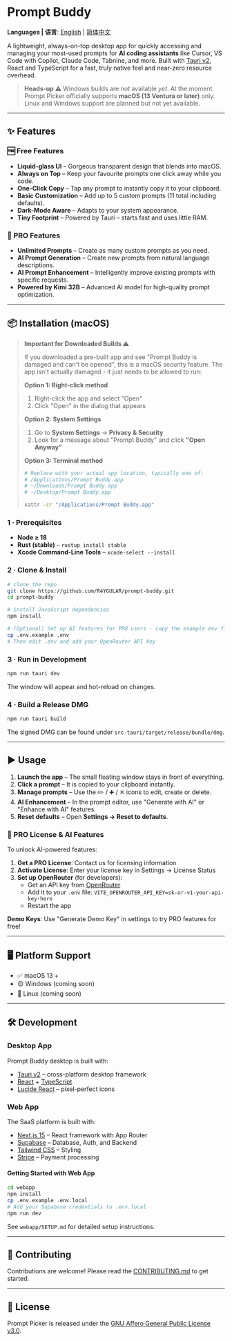 # Prompt Buddy
**Languages | 语言**: [English](README.md) | [简体中文](README.zh-CN.md)

A lightweight, always-on-top desktop app for quickly accessing and managing your most-used prompts for **AI coding assistants** like Cursor, VS Code with Copilot, Claude Code, Tabnine, and more. Built with [Tauri v2](https://v2.tauri.app/), React and TypeScript for a fast, truly native feel and near-zero resource overhead.

> **Heads-up ⚠️**
> Windows builds are *not* available *yet*. At the moment Prompt Picker officially supports **macOS (13 Ventura or later)** only. Linux and Windows support are planned but not yet available.

---

## ✨ Features

### 🆓 Free Features
- **Liquid-glass UI** – Gorgeous transparent design that blends into macOS.
- **Always on Top** – Keep your favourite prompts one click away while you code.
- **One-Click Copy** – Tap any prompt to instantly copy it to your clipboard.
- **Basic Customization** – Add up to 5 custom prompts (11 total including defaults).
- **Dark-Mode Aware** – Adapts to your system appearance.
- **Tiny Footprint** – Powered by Tauri – starts fast and uses little RAM.

### 👑 PRO Features
- **Unlimited Prompts** – Create as many custom prompts as you need.
- **AI Prompt Generation** – Create new prompts from natural language descriptions.
- **AI Prompt Enhancement** – Intelligently improve existing prompts with specific requests.
- **Powered by Kimi 32B** – Advanced AI model for high-quality prompt optimization.

---

## 📦 Installation (macOS)

> **Important for Downloaded Builds ⚠️**
> 
> If you downloaded a pre-built app and see "Prompt Buddy is damaged and can't be opened", this is a macOS security feature. The app isn't actually damaged - it just needs to be allowed to run:
> 
> **Option 1: Right-click method**
> 1. Right-click the app and select "Open" 
> 2. Click "Open" in the dialog that appears
> 
> **Option 2: System Settings**
> 1. Go to **System Settings** → **Privacy & Security**
> 2. Look for a message about "Prompt Buddy" and click **"Open Anyway"**
> 
> **Option 3: Terminal method**
> ```bash
> # Replace with your actual app location, typically one of:
> # /Applications/Prompt Buddy.app
> # ~/Downloads/Prompt Buddy.app  
> # ~/Desktop/Prompt Buddy.app
> 
> xattr -cr "/Applications/Prompt Buddy.app"
> ```

### 1 · Prerequisites

- **Node ≥ 18**
- **Rust (stable)** – `rustup install stable`
- **Xcode Command-Line Tools** – `xcode-select --install`

### 2 · Clone & Install

```bash
# clone the repo
git clone https://github.com/R4YGULAR/prompt-buddy.git
cd prompt-buddy

# install JavaScript dependencies
npm install

# (Optional) Set up AI features for PRO users - copy the example env file
cp .env.example .env
# Then edit .env and add your OpenRouter API key
```

### 3 · Run in Development

```bash
npm run tauri dev
```

The window will appear and hot-reload on changes.

### 4 · Build a Release DMG

```bash
npm run tauri build
```

The signed DMG can be found under `src-tauri/target/release/bundle/dmg`.

---

## ▶️ Usage

1. **Launch the app** – The small floating window stays in front of everything.
2. **Click a prompt** – It is copied to your clipboard instantly.
3. **Manage prompts** – Use the ✏️ / ➕ / ✕ icons to edit, create or delete.
4. **AI Enhancement** – In the prompt editor, use "Generate with AI" or "Enhance with AI" features.
5. **Reset defaults** – Open **Settings → Reset to defaults**.

### 👑 PRO License & AI Features

To unlock AI-powered features:

1. **Get a PRO License**: Contact us for licensing information
2. **Activate License**: Enter your license key in Settings → License Status
3. **Set up OpenRouter** (for developers):
   - Get an API key from [OpenRouter](https://openrouter.ai/keys)  
   - Add it to your `.env` file: `VITE_OPENROUTER_API_KEY=sk-or-v1-your-api-key-here`
   - Restart the app

**Demo Keys**: Use "Generate Demo Key" in settings to try PRO features for free!

---

## 🖥️ Platform Support

- ✅ macOS 13 +
- 🟡 Windows (coming soon)
- 🚧 Linux (coming soon)

---

## 🛠 Development

### Desktop App
Prompt Buddy desktop is built with:

- [Tauri v2](https://v2.tauri.app/) – cross-platform desktop framework
- [React](https://react.dev/) + [TypeScript](https://www.typescriptlang.org/)
- [Lucide React](https://lucide.dev/) – pixel-perfect icons

### Web App
The SaaS platform is built with:

- [Next.js 15](https://nextjs.org/) – React framework with App Router
- [Supabase](https://supabase.com/) – Database, Auth, and Backend
- [Tailwind CSS](https://tailwindcss.com/) – Styling
- [Stripe](https://stripe.com/) – Payment processing

#### Getting Started with Web App
```bash
cd webapp
npm install
cp .env.example .env.local
# Add your Supabase credentials to .env.local
npm run dev
```

See `webapp/SETUP.md` for detailed setup instructions.

---

## 🤝 Contributing

Contributions are welcome! Please read the [CONTRIBUTING.md](CONTRIBUTING.md) to get started.

---

## 📝 License

Prompt Picker is released under the [GNU Affero General Public License v3.0](LICENSE).
